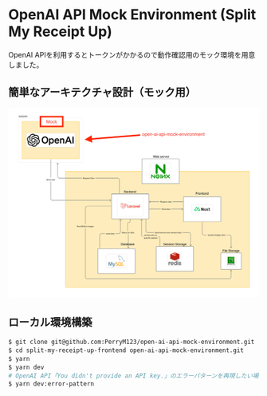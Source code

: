 # OpenAI API Mock Environment (Split My Receipt Up)

OpenAI APIを利用するとトークンがかかるので動作確認用のモック環境を用意しました。

## 簡単なアーキテクチャ設計（モック用）
![alt text](/docs/images/simple-architecture-with-mock.jpg)

## ローカル環境構築

```sh
$ git clone git@github.com:PerryM123/open-ai-api-mock-environment.git
$ cd split-my-receipt-up-frontend open-ai-api-mock-environment.git
$ yarn
$ yarn dev
# OpenAI API「You didn't provide an API key.」のエラーパターンを再現したい場合
$ yarn dev:error-pattern
```